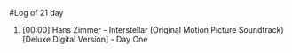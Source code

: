 #Log of 21 day

1. [00:00] Hans Zimmer - Interstellar (Original Motion Picture Soundtrack) [Deluxe Digital Version] - Day One
